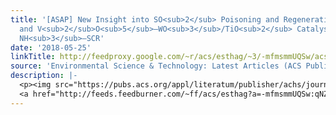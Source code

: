 ```yaml
---
title: '[ASAP] New Insight into SO<sub>2</sub> Poisoning and Regeneration of CeO<sub>2</sub>–WO<sub>3</sub>/TiO<sub>2</sub>
  and V<sub>2</sub>O<sub>5</sub>–WO<sub>3</sub>/TiO<sub>2</sub> Catalysts for Low-Temperature
  NH<sub>3</sub>–SCR'
date: '2018-05-25'
linkTitle: http://feedproxy.google.com/~r/acs/esthag/~3/-mfmsmmUQSw/acs.est.8b01990
source: 'Environmental Science & Technology: Latest Articles (ACS Publications)'
description: |-
  <p><img src="https://pubs.acs.org/appl/literatum/publisher/achs/journals/content/esthag/0/esthag.ahead-of-print/acs.est.8b01990/20180525/images/medium/es-2018-01990n_0007.gif" alt="TOC Graphic"/></p><div><cite>Environmental Science & Technology</cite></div><div>DOI: 10.1021/acs.est.8b01990</div><div class="feedflare">
  <a href="http://feeds.feedburner.com/~ff/acs/esthag?a=-mfmsmmUQSw:qNZUaq-DSNU:yIl2AUoC8zA"><img src="http://feeds.feedburner.com/~ff/acs/esthag?d=yIl2AUoC8zA" border="0"></img></a>
---
```

